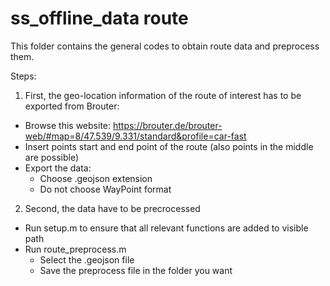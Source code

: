 # ss_offline_data route

This folder contains the general codes to obtain route data and preprocess them.

Steps:
1. First, the geo-location information of the route of interest has to be exported from Brouter:
- Browse this website: https://brouter.de/brouter-web/#map=8/47.539/9.331/standard&profile=car-fast
- Insert points start and end point of the route (also points in the middle are possible)
- Export the data:
    - Choose .geojson extension
    - Do not choose WayPoint format

2. Second, the data have to be precrocessed
- Run setup.m to ensure that all relevant functions are added to visible path
- Run route_preprocess.m
    - Select the .geojson file
    - Save the preprocess file in the folder you want

